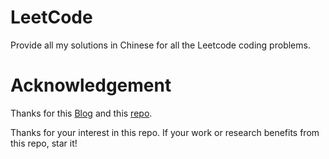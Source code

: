 # LeetCode
Provide all my solutions in Chinese for all the Leetcode coding problems.

# Acknowledgement
Thanks for this [Blog](https://www.cnblogs.com/grandyang/p/4606334.html) and this [repo](https://github.com/grandyang/leetcode).

Thanks for your interest in this repo. If your work or research benefits from this repo, star it!
